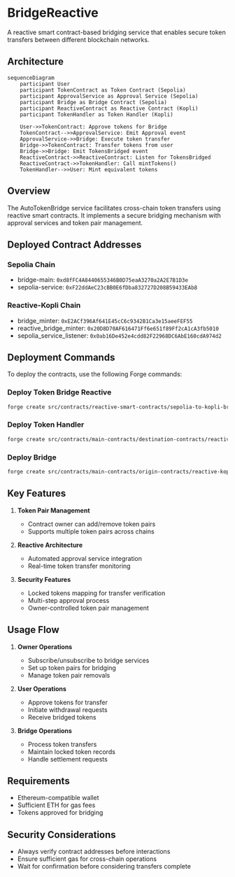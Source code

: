 # BridgeReactive

A reactive smart contract-based bridging service that enables secure token transfers between different blockchain networks.

## Architecture

```mermaid
sequenceDiagram
    participant User
    participant TokenContract as Token Contract (Sepolia)
    participant ApprovalService as Approval Service (Sepolia)
    participant Bridge as Bridge Contract (Sepolia)
    participant ReactiveContract as Reactive Contract (Kopli)
    participant TokenHandler as Token Handler (Kopli)

    User->>TokenContract: Approve tokens for Bridge
    TokenContract-->>ApprovalService: Emit Approval event
    ApprovalService->>Bridge: Execute token transfer
    Bridge->>TokenContract: Transfer tokens from user
    Bridge->>Bridge: Emit TokensBridged event
    ReactiveContract->>ReactiveContract: Listen for TokensBridged
    ReactiveContract->>TokenHandler: Call mintTokens()
    TokenHandler-->>User: Mint equivalent tokens
```

## Overview

The AutoTokenBridge service facilitates cross-chain token transfers using reactive smart contracts. It implements a secure bridging mechanism with approval services and token pair management.

## Deployed Contract Addresses

### Sepolia Chain
- bridge-main: `0xd8fFC4A8440655346B0D75eaA3270a2A2E7B1D3e`
- sepolia-service: `0xF22ddAeC23cBB0E6fDba832727D208B59433EAb8`

### Reactive-Kopli Chain
- bridge_minter: `0xE2ACf396Af641E45cC6c9342B1Ca3e15aeeFEF55`
- reactive_bridge_minter: `0x20D8D70AF616471Ff6e651f89Ff2cA1cA3fb5010`
- sepolia_service_listener: `0x0ab16De452e4cdd82F22968DC6AbE160cdA974d2`

## Deployment Commands

To deploy the contracts, use the following Forge commands:


### Deploy Token Bridge Reactive
```bash
forge create src/contracts/reactive-smart-contracts/sepolia-to-kopli-bridge.sol:TokenBridgeReactive --rpc-url $REACTIVE_RPC --private-key $REACTIVE_PRIVATE_KEY --legacy --broadcast
```

### Deploy Token Handler
```bash
forge create src/contracts/main-contracts/destination-contracts/reactive-kopli-chain/tokenHandler.sol:TokenHandler --rpc-url $REACTIVE_RPC --private-key $REACTIVE_PRIVATE_KEY --value 0.01ether --legacy --broadcast
```

### Deploy Bridge
```bash
forge create src/contracts/main-contracts/origin-contracts/reactive-kopli chain/bridge.sol:Bridge --rpc-url $SEPOLIA_RPC --private-key $SEPOLIA_PRIVATE_KEY --constructor-args 0x204a2CD5A5c45289B0CD520Bc409888885a32B8d --value 0.1ether --legacy --broadcast
```

## Key Features

1. **Token Pair Management**
   - Contract owner can add/remove token pairs
   - Supports multiple token pairs across chains

2. **Reactive Architecture**
   - Automated approval service integration
   - Real-time token transfer monitoring

3. **Security Features**
   - Locked tokens mapping for transfer verification
   - Multi-step approval process
   - Owner-controlled token pair management

## Usage Flow

1. **Owner Operations**
   - Subscribe/unsubscribe to bridge services
   - Set up token pairs for bridging
   - Manage token pair removals

2. **User Operations**
   - Approve tokens for transfer
   - Initiate withdrawal requests
   - Receive bridged tokens

3. **Bridge Operations**
   - Process token transfers
   - Maintain locked token records
   - Handle settlement requests

## Requirements

- Ethereum-compatible wallet
- Sufficient ETH for gas fees
- Tokens approved for bridging

## Security Considerations

- Always verify contract addresses before interactions
- Ensure sufficient gas for cross-chain operations
- Wait for confirmation before considering transfers complete
